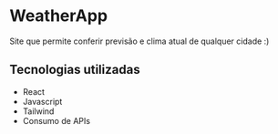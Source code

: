 # WeatherApp

Site que permite conferir previsão e clima atual de qualquer cidade :)

## Tecnologias utilizadas

- React
- Javascript
- Tailwind
- Consumo de APIs
